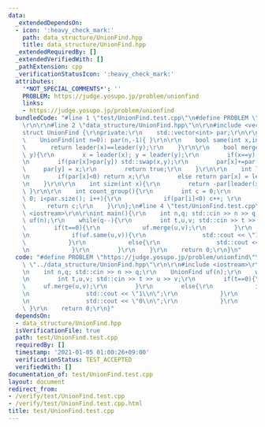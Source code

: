 ```yaml
---
data:
  _extendedDependsOn:
  - icon: ':heavy_check_mark:'
    path: data_structure/UnionFind.hpp
    title: data_structure/UnionFind.hpp
  _extendedRequiredBy: []
  _extendedVerifiedWith: []
  _pathExtension: cpp
  _verificationStatusIcon: ':heavy_check_mark:'
  attributes:
    '*NOT_SPECIAL_COMMENTS*': ''
    PROBLEM: https://judge.yosupo.jp/problem/unionfind
    links:
    - https://judge.yosupo.jp/problem/unionfind
  bundledCode: "#line 1 \"test/UnionFind.test.cpp\"\n#define PROBLEM \"https://judge.yosupo.jp/problem/unionfind\"\
    \r\n\r\n#line 2 \"data_structure/UnionFind.hpp\"\n\r\n#include <vector>\r\n\r\n\
    struct UnionFind {\r\nprivate:\r\n    std::vector<int> par;\r\n\r\npublic:\r\n\
    \    UnionFind(int n=0): par(n,-1){ }\r\n\r\n    bool same(int x,int y){\r\n \
    \       return leader(x)==leader(y);\r\n    }\r\n\r\n    bool merge(int x, int\
    \ y){\r\n        x = leader(x); y = leader(y);\r\n        if(x==y) return false;\r\
    \n        if(par[x]>par[y]) std::swap(x,y);\r\n        par[x]+=par[y];\r\n   \
    \     par[y] = x;\r\n        return true;\r\n    }\r\n\r\n    int leader(int x){\r\
    \n        if(par[x]<0) return x;\r\n        else return par[x] = leader(par[x]);\r\
    \n    }\r\n\r\n    int size(int x){\r\n        return -par[leader(x)];\r\n   \
    \ }\r\n\r\n    int count_group(){\r\n        int c = 0;\r\n        for(int i =\
    \ 0; i<par.size(); i++){\r\n            if(par[i]<0) c++; \r\n        }\r\n  \
    \      return c;\r\n    }\r\n};\n#line 4 \"test/UnionFind.test.cpp\"\n\r\n#include\
    \ <iostream>\r\n\r\nint main(){\r\n    int n,q; std::cin >> n >> q;\r\n    UnionFind\
    \ uf(n);\r\n    while(q--){\r\n        int t,u,v; std::cin >> t >> u >> v;\r\n\
    \        if(t==0){\r\n            uf.merge(u,v);\r\n        }\r\n        else{\r\
    \n            if(uf.same(u,v)){\r\n                std::cout << \"1\\n\";\r\n\
    \            }\r\n            else{\r\n                std::cout << \"0\\n\";\r\
    \n            }\r\n        }\r\n    }\r\n    return 0;\r\n}\n"
  code: "#define PROBLEM \"https://judge.yosupo.jp/problem/unionfind\"\r\n\r\n#include\
    \ \"../data_structure/UnionFind.hpp\"\r\n\r\n#include <iostream>\r\n\r\nint main(){\r\
    \n    int n,q; std::cin >> n >> q;\r\n    UnionFind uf(n);\r\n    while(q--){\r\
    \n        int t,u,v; std::cin >> t >> u >> v;\r\n        if(t==0){\r\n       \
    \     uf.merge(u,v);\r\n        }\r\n        else{\r\n            if(uf.same(u,v)){\r\
    \n                std::cout << \"1\\n\";\r\n            }\r\n            else{\r\
    \n                std::cout << \"0\\n\";\r\n            }\r\n        }\r\n   \
    \ }\r\n    return 0;\r\n}"
  dependsOn:
  - data_structure/UnionFind.hpp
  isVerificationFile: true
  path: test/UnionFind.test.cpp
  requiredBy: []
  timestamp: '2021-01-05 01:00:26+09:00'
  verificationStatus: TEST_ACCEPTED
  verifiedWith: []
documentation_of: test/UnionFind.test.cpp
layout: document
redirect_from:
- /verify/test/UnionFind.test.cpp
- /verify/test/UnionFind.test.cpp.html
title: test/UnionFind.test.cpp
---
```

